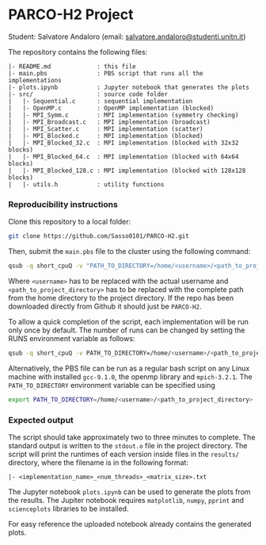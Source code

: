 # PARCO-H2 Project
Student: Salvatore Andaloro (email: [salvatore.andaloro@studenti.unitn.it](mailto:salvatore.andaloro@studenti.unitn.it))

The repository contains the following files:
```
|- README.md             : this file
|- main.pbs              : PBS script that runs all the implementations
|- plots.ipynb           : Jupyter notebook that generates the plots
|- src/                  : source code folder
|   |- Sequential.c      : sequential implementation
|   |- OpenMP.c          : OpenMP implementation (blocked)
|   |- MPI_Symm.c        : MPI implementation (symmetry checking)
|   |- MPI_Broadcast.c   : MPI implementation (broadcast)
|   |- MPI_Scatter.c     : MPI implementation (scatter)
|   |- MPI_Blocked.c     : MPI implementation (blocked)
|   |- MPI_Blocked_32.c  : MPI implementation (blocked with 32x32 blocks)
|   |- MPI_Blocked_64.c  : MPI implementation (blocked with 64x64 blocks)
|   |- MPI_Blocked_128.c : MPI implementation (blocked with 128x128 blocks)
|   |- utils.h           : utility functions
```
### Reproducibility instructions
Clone this repository to a local folder:
```bash 
git clone https://github.com/Sasso0101/PARCO-H2.git
```
Then, submit the `main.pbs` file to the cluster using the following command:
```bash
qsub -q short_cpuQ -v "PATH_TO_DIRECTORY=/home/<username>/<path_to_project_directory>" /home/<username>/<path_to_project_directory>/main.pbs
```
Where `<username>` has to be replaced with the actual username and `<path_to_project_directory>` has to be replaced with the complete path from the home directory to the project directory. If the repo has been downloaded directly from Github it should just be `PARCO-H2`.

To allow a quick completion of the script, each implementation will be run only once by default. The number of runs can be changed by setting the RUNS environment variable as follows:
```bash
qsub -q short_cpuQ -v PATH_TO_DIRECTORY=/home/<username>/<path_to_project_directory>,RUNS=<number_of_runs> /home/<username>/<path_to_project_directory>/main.pbs
```

Alternatively, the PBS file can be run as a regular bash script on any Linux machine with installed `gcc-9.1.0`, the openmp library and `mpich-3.2.1`. The `PATH_TO_DIRECTORY` environment variable can be specified using
```bash
export PATH_TO_DIRECTORY=/home/<username>/<path_to_project_directory>
```

### Expected output
The script should take approximately two to three minutes to complete. The standard output is written to the `stdout.o` file in the project directory. The script will print the runtimes of each version inside files in the `results/` directory, where the filename is in the following format:
```
|- <implementation_name>_<num_threads>_<matrix_size>.txt
```
The Jupyter notebook `plots.ipynb` can be used to generate the plots from the results. The Jupiter notebook requires `matplotlib`, `numpy`, `pprint` and `scienceplots` libraries to be installed.

For easy reference the uploaded notebook already contains the generated plots.